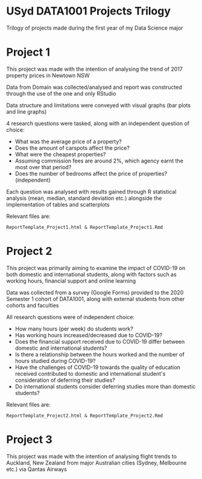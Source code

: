 # USyd DATA1001 Projects Trilogy
Trilogy of projects made during the first year of my Data Science major

# **Project 1**
This project was made with the intention of analysing the trend of 2017 property prices in Newtown NSW

Data from Domain was collected/analysed and report was constructed through the use of the one and only RStudio

Data structure and limitations were conveyed with visual graphs (bar plots and line graphs)

4 research questions were tasked, along with an independent question of choice:
- What was the average price of a property?
- Does the amount of carspots affect the price?
- What were the cheapest properties?
- Assuming commission fees are around 2%, which agency earnt the most over that period?
- Does the number of bedrooms affect the price of properties? (independent)

Each question was analysed with results gained through R statistical analysis (mean, median, standard deviation etc.) alongside the implementation of tables and scatterplots

Relevant files are:
```
ReportTemplate_Project1.html & ReportTemplate_Project1.Rmd
```


# **Project 2**
This project was primarily aiming to examine the impact of COVID-19 on both domestic and international students, along with factors such as working hours, financial support and online learning

Data was collected from a survey (Google Forms) provided to the 2020 Semester 1 cohort of DATA1001, along with external students from other cohorts and faculties

All research questions were of independent choice:
- How many hours (per week) do students work?
- Has working hours increased/decreased due to COVID-19?
- Does the financial support received due to COVID-19 differ between domestic and international students?
- Is there a relationship between the hours worked and the number of hours studied during COVID-19?
- Have the challenges of COVID-19 towards the quality of education received contributed to domestic and international student's consideration of deferring their studies?
- Do international students consider deferring studies more than domestic students?

Relevant files are:
```
ReportTemplate_Project2.html & ReportTemplate_Project2.Rmd
```

# **Project 3**
This project was made with the intention of analysing flight trends to Auckland, New Zealand from major Australian cities (Sydney, Melbourne etc.) via Qantas Airways

